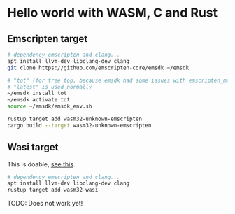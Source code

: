 # Hello world with WASM, C and Rust

## Emscripten target

```bash
# dependency emscripten and clang...
apt install llvm-dev libclang-dev clang
git clone https://github.com/emscripten-core/emsdk ~/emsdk

# "tot" (for tree top, because emsdk had some issues with emscripten_memcpy_big)
# "latest" is used normally
~/emsdk install tot
~/emsdk activate tot
source ~/emsdk/emsdk_env.sh

rustup target add wasm32-unknown-emscripten
cargo build --target wasm32-unknown-emscripten
```

## Wasi target

This is doable, [see this](https://github.com/rustwasm/team/issues/291#issuecomment-1158009977).

```bash
# dependency emscripten and clang...
apt install llvm-dev libclang-dev clang
rustup target add wasm32-wasi
```

TODO: Does not work yet!